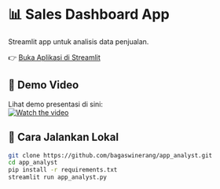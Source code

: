# 📊 Sales Dashboard App

Streamlit app untuk analisis data penjualan.  

👉 [Buka Aplikasi di Streamlit](https://app-analyst.streamlit.app/)

## 🎥 Demo Video
Lihat demo presentasi di sini:  
[![Watch the video](https://img.shields.io/badge/🎥-Demo-blue)](https://www.canva.com/design/DAGxi1Rr1Co/1Ve33TxXj3LMS05eaR_tIQ/view?utm_content=DAGxi1Rr1Co&utm_campaign=designshare&utm_medium=link2&utm_source=chatgpt.com&utlId=h0c315a9de1#9)

## 🚀 Cara Jalankan Lokal
```bash
git clone https://github.com/bagaswinerang/app_analyst.git
cd app_analyst
pip install -r requirements.txt
streamlit run app_analyst.py
